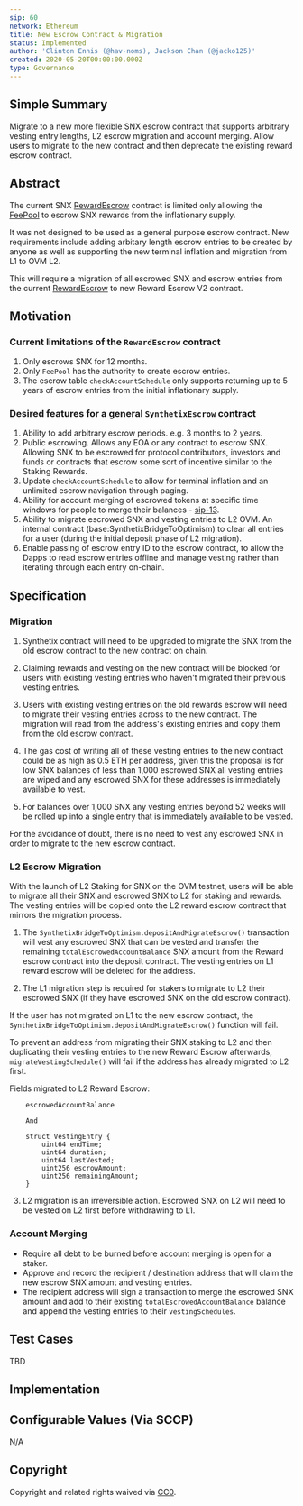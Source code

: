 ```yaml
---
sip: 60
network: Ethereum
title: New Escrow Contract & Migration
status: Implemented
author: 'Clinton Ennis (@hav-noms), Jackson Chan (@jacko125)'
created: 2020-05-20T00:00:00.000Z
type: Governance
---
```


<!--You can leave these HTML comments in your merged SIP and delete the visible duplicate text guides, they will not appear and may be helpful to refer to if you edit it again. This is the suggested template for new SIPs. Note that an SIP number will be assigned by an editor. When opening a pull request to submit your SIP, please use an abbreviated title in the filename, `sip-draft_title_abbrev.md`. The title should be 44 characters or less.-->

## Simple Summary

<!--"If you can't explain it simply, you don't understand it well enough." Provide a simplified and layman-accessible explanation of the SIP.-->

Migrate to a new more flexible SNX escrow contract that supports arbitrary vesting entry lengths, L2 escrow migration and account merging. Allow users to migrate to the new contract and then deprecate the existing reward escrow contract.

## Abstract

<!--A short (~200 word) description of the technical issue being addressed.-->

The current SNX [RewardEscrow](https://contracts.synthetix.io/RewardEscrow) contract is limited only allowing the [FeePool](https://contracts.synthetix.io/FeePool) to escrow SNX rewards from the inflationary supply.

It was not designed to be used as a general purpose escrow contract. New requirements include adding arbitary length escrow entries to be created by anyone as well as supporting the new terminal inflation and migration from L1 to OVM L2.

This will require a migration of all escrowed SNX and escrow entries from the current [RewardEscrow](https://contracts.synthetix.io/RewardEscrow) to new Reward Escrow V2 contract.

## Motivation

<!--The motivation is critical for SIPs that want to change Synthetix. It should clearly explain why the existing protocol specification is inadequate to address the problem that the SIP solves. SIP submissions without sufficient motivation may be rejected outright.-->

### Current limitations of the `RewardEscrow` contract

1. Only escrows SNX for 12 months.
2. Only `FeePool` has the authority to create escrow entries.
3. The escrow table `checkAccountSchedule` only supports returning up to 5 years of escrow entries from the initial inflationary supply.

### Desired features for a general `SynthetixEscrow` contract

1. Ability to add arbitrary escrow periods. e.g. 3 months to 2 years.
2. Public escrowing. Allows any EOA or any contract to escrow SNX. Allowing SNX to be escrowed for protocol contributors, investors and funds or contracts that escrow some sort of incentive similar to the Staking Rewards.
3. Update `checkAccountSchedule` to allow for terminal inflation and an unlimited escrow navigation through paging.
4. Ability for account merging of escrowed tokens at specific time windows for people to merge their balances - [sip-13](https://sips.synthetix.io/sips/sip-13).
5. Ability to migrate escrowed SNX and vesting entries to L2 OVM. An internal contract (base:SynthetixBridgeToOptimism) to clear all entries for a user (during the initial deposit phase of L2 migration).
6. Enable passing of escrow entry ID to the escrow contract, to allow the Dapps to read escrow entries offline and manage vesting rather than iterating through each entry on-chain.


## Specification

<!--The technical specification should describe the syntax and semantics of any new feature.-->


### Migration

1. Synthetix contract will need to be upgraded to migrate the SNX from the old escrow contract to the new contract on chain.

2. Claiming rewards and vesting on the new contract will be blocked for users with existing vesting entries who haven't migrated their previous vesting entries.

3. Users with existing vesting entries on the old rewards escrow will need to migrate their vesting entries across to the new contract. The migration will read from the address's existing entries and copy them from the old escrow contract.

4. The gas cost of writing all of these vesting entries to the new contract could be as high as 0.5 ETH per address, given this the proposal is for low SNX balances of less than 1,000 escrowed SNX all vesting entries are wiped and any escrowed SNX for these addresses is immediately available to vest. 

5. For balances over 1,000 SNX any vesting entries beyond 52 weeks will be rolled up into a single entry that is immediately available to be vested.

For the avoidance of doubt, there is no need to vest any escrowed SNX in order to migrate to the new escrow contract.

### L2 Escrow Migration

With the launch of L2 Staking for SNX on the OVM testnet, users will be able to migrate all their SNX and escrowed SNX to L2 for staking and rewards. The vesting entries will be copied onto the L2 reward escrow contract that mirrors the migration process.

1. The `SynthetixBridgeToOptimism.depositAndMigrateEscrow()` transaction will vest any escrowed SNX that can be vested and transfer the remaining `totalEscrowedAccountBalance` SNX amount from the Reward escrow contract into the deposit contract. The vesting entries on L1 reward escrow will be deleted for the address.

2. The L1 migration step is required for stakers to migrate to L2 their escrowed SNX (if they have escrowed SNX on the old escrow contract).

If the user has not migrated on L1 to the new escrow contract, the `SynthetixBridgeToOptimism.depositAndMigrateEscrow()` function will fail.

To prevent an address from migrating their SNX staking to L2 and then duplicating their vesting entries to the new Reward Escrow afterwards, `migrateVestingSchedule()` will fail if the address has already migrated to L2 first.

Fields migrated to L2 Reward Escrow:

```
    escrowedAccountBalance

    And

    struct VestingEntry {
        uint64 endTime;
        uint64 duration;
        uint64 lastVested;
        uint256 escrowAmount;
        uint256 remainingAmount;
    }
```

3. L2 migration is an irreversible action. Escrowed SNX on L2 will need to be vested on L2 first before withdrawing to L1.

### Account Merging

- Require all debt to be burned before account merging is open for a staker.
- Approve and record the recipient / destination address that will claim the new escrow SNX amount and vesting entries.
- The recipient address will sign a transaction to merge the escrowed SNX amount and add to their existing `totalEscrowedAccountBalance` balance and append the vesting entries to their `vestingSchedules`.

## Test Cases

<!--Test cases for an implementation are mandatory for SIPs but can be included with the implementation..-->

TBD

## Implementation

<!--The implementations must be completed before any SIP is given status "Implemented", but it need not be completed before the SIP is "Approved". While there is merit to the approach of reaching consensus on the specification and rationale before writing code, the principle of "rough consensus and running code" is still useful when it comes to resolving many discussions of API details.-->

## Configurable Values (Via SCCP)

<!--Please list all values configurable via SCCP under this implementation.-->

N/A

## Copyright

Copyright and related rights waived via [CC0](https://creativecommons.org/publicdomain/zero/1.0/).